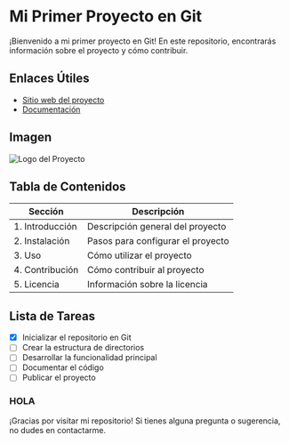 # Mi Primer Proyecto en Git

¡Bienvenido a mi primer proyecto en Git! En este repositorio, encontrarás información sobre el proyecto y cómo contribuir.

## Enlaces Útiles
- [Sitio web del proyecto](https://github.com/DJCARLOX)
- [Documentación](https://github.com/AlfonsoDeUna/LABORATORIO_GIT/blob/main/laboratorio_Pract_1.md)

## Imagen
![Logo del Proyecto](https://capitalsoftware.com.ni/wp-content/uploads/2022/01/Git_commands.png)

## Tabla de Contenidos
| Sección           | Descripción                        |
|-------------------|------------------------------------|
| 1. Introducción   | Descripción general del proyecto  |
| 2. Instalación    | Pasos para configurar el proyecto  |
| 3. Uso            | Cómo utilizar el proyecto         |
| 4. Contribución   | Cómo contribuir al proyecto        |
| 5. Licencia       | Información sobre la licencia      |

## Lista de Tareas
- [x] Inicializar el repositorio en Git
- [ ] Crear la estructura de directorios
- [ ] Desarrollar la funcionalidad principal
- [ ] Documentar el código
- [ ] Publicar el proyecto

### HOLA

¡Gracias por visitar mi repositorio! Si tienes alguna pregunta o sugerencia, no dudes en contactarme.